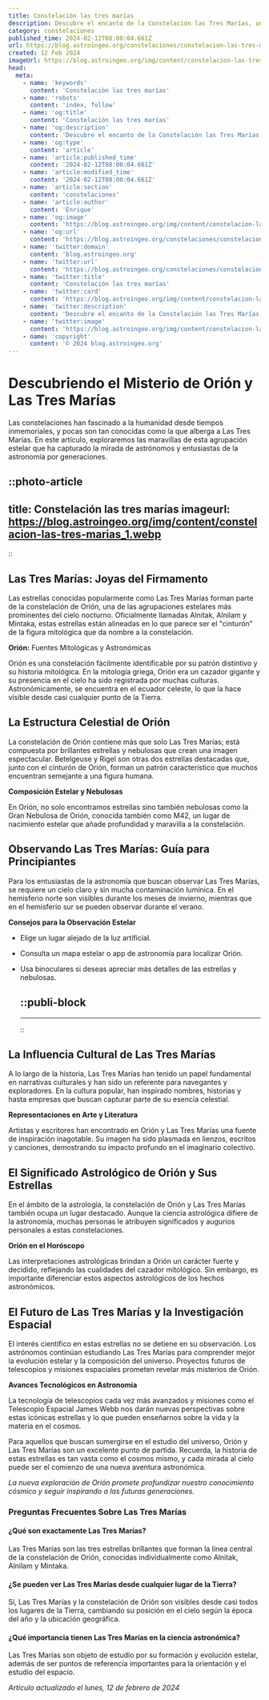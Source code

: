 ```yaml
---
title: Constelación las tres marías
description: Descubre el encanto de la Constelación las Tres Marías, una joya celeste que guía a exploradores y enciende la imaginación nocturna.
category: constelaciones
published_time: 2024-02-12T08:00:04.661Z
url: https://blog.astroingeo.org/constelaciones/constelacion-las-tres-marias
created: 12 Feb 2024
imageUrl: https://blog.astroingeo.org/img/content/constelacion-las-tres-marias_1.webp
head:
  meta:
    - name: 'keywords'
      content: 'Constelación las tres marías'
    - name: 'robots'
      content: 'index, follow'
    - name: 'og:title'
      content: 'Constelación las tres marías'
    - name: 'og:description'
      content: 'Descubre el encanto de la Constelación las Tres Marías, una joya celeste que guía a exploradores y enciende la imaginación nocturna.'
    - name: 'og:type'
      content: 'article'
    - name: 'article:published_time'
      content: '2024-02-12T08:00:04.661Z'
    - name: 'article:modified_time'
      content: '2024-02-12T08:00:04.661Z'
    - name: 'article:section'
      content: 'constelaciones'
    - name: 'article:author'
      content: 'Enrique'
    - name: 'og:image'
      content: 'https://blog.astroingeo.org/img/content/constelacion-las-tres-marias_1.webp'
    - name: 'og:url'
      content: 'https://blog.astroingeo.org/constelaciones/constelacion-las-tres-marias'
    - name: 'twitter:domain'
      content: 'blog.astroingeo.org'
    - name: 'twitter:url'
      content: 'https://blog.astroingeo.org/constelaciones/constelacion-las-tres-marias'
    - name: 'twitter:title'
      content: 'Constelación las tres marías'
    - name: 'twitter:card'
      content: 'https://blog.astroingeo.org/img/content/constelacion-las-tres-marias_1.webp'
    - name: 'twitter:description'
      content: 'Descubre el encanto de la Constelación las Tres Marías, una joya celeste que guía a exploradores y enciende la imaginación nocturna.'
    - name: 'twitter:image'
      content: 'https://blog.astroingeo.org/img/content/constelacion-las-tres-marias_1.webp'
    - name: 'copyright'
      content: '© 2024 blog.astroingeo.org'
---
```

# Descubriendo el Misterio de Orión y Las Tres Marías

Las constelaciones han fascinado a la humanidad desde tiempos inmemoriales, y pocas son tan conocidas como la que alberga a Las Tres Marías. En este artículo, exploraremos las maravillas de esta agrupación estelar que ha capturado la mirada de astrónomos y entusiastas de la astronomía por generaciones.


::photo-article
---
title: Constelación las tres marías
imageurl: https://blog.astroingeo.org/img/content/constelacion-las-tres-marias_1.webp
---
::


## Las Tres Marías: Joyas del Firmamento

Las estrellas conocidas popularmente como Las Tres Marías forman parte de la constelación de Orión, una de las agrupaciones estelares más prominentes del cielo nocturno. Oficialmente llamadas Alnitak, Alnilam y Mintaka, estas estrellas están alineadas en lo que parece ser el "cinturón" de la figura mitológica que da nombre a la constelación.

**Orión:** Fuentes Mitológicas y Astronómicas

Orión es una constelación fácilmente identificable por su patrón distintivo y su historia mitológica. En la mitología griega, Orión era un cazador gigante y su presencia en el cielo ha sido registrada por muchas culturas. Astronómicamente, se encuentra en el ecuador celeste, lo que la hace visible desde casi cualquier punto de la Tierra.

## La Estructura Celestial de Orión

La constelación de Orión contiene más que solo Las Tres Marías; está compuesta por brillantes estrellas y nebulosas que crean una imagen espectacular. Betelgeuse y Rigel son otras dos estrellas destacadas que, junto con el cinturón de Orión, forman un patrón característico que muchos encuentran semejante a una figura humana.

**Composición Estelar y Nebulosas**

En Orión, no solo encontramos estrellas sino también nebulosas como la Gran Nebulosa de Orión, conocida también como M42, un lugar de nacimiento estelar que añade profundidad y maravilla a la constelación.

## Observando Las Tres Marías: Guía para Principiantes

Para los entusiastas de la astronomía que buscan observar Las Tres Marías, se requiere un cielo claro y sin mucha contaminación lumínica. En el hemisferio norte son visibles durante los meses de invierno, mientras que en el hemisferio sur se pueden observar durante el verano.

**Consejos para la Observación Estelar**

- Elige un lugar alejado de la luz artificial.
- Consulta un mapa estelar o app de astronomía para localizar Orión.
- Usa binoculares si deseas apreciar más detalles de las estrellas y nebulosas.


  ::publi-block
  ---
  ---
  ::
  
  
## La Influencia Cultural de Las Tres Marías

A lo largo de la historia, Las Tres Marías han tenido un papel fundamental en narrativas culturales y han sido un referente para navegantes y exploradores. En la cultura popular, han inspirado nombres, historias y hasta empresas que buscan capturar parte de su esencia celestial.

**Representaciones en Arte y Literatura**

Artistas y escritores han encontrado en Orión y Las Tres Marías una fuente de inspiración inagotable. Su imagen ha sido plasmada en lienzos, escritos y canciones, demostrando su impacto profundo en el imaginario colectivo.

## El Significado Astrológico de Orión y Sus Estrellas

En el ámbito de la astrología, la constelación de Orión y Las Tres Marías también ocupa un lugar destacado. Aunque la ciencia astrológica difiere de la astronomía, muchas personas le atribuyen significados y augurios personales a estas constelaciones.

**Orión en el Horóscopo**

Las interpretaciones astrológicas brindan a Orión un carácter fuerte y decidido, reflejando las cualidades del cazador mitológico. Sin embargo, es importante diferenciar estos aspectos astrológicos de los hechos astronómicos.

## El Futuro de Las Tres Marías y la Investigación Espacial

El interés científico en estas estrellas no se detiene en su observación. Los astrónomos continúan estudiando Las Tres Marías para comprender mejor la evolución estelar y la composición del universo. Proyectos futuros de telescopios y misiones espaciales prometen revelar más misterios de Orión.

**Avances Tecnológicos en Astronomía**

La tecnología de telescopios cada vez más avanzados y misiones como el Telescopio Espacial James Webb nos darán nuevas perspectivas sobre estas icónicas estrellas y lo que pueden enseñarnos sobre la vida y la materia en el cosmos.

Para aquellos que buscan sumergirse en el estudio del universo, Orión y Las Tres Marías son un excelente punto de partida. Recuerda, la historia de estas estrellas es tan vasta como el cosmos mismo, y cada mirada al cielo puede ser el comienzo de una nueva aventura astronómica.

*La nueva exploración de Orión promete profundizar nuestro conocimiento cósmico y seguir inspirando a las futuras generaciones.*

### Preguntas Frecuentes Sobre Las Tres Marías

#### ¿Qué son exactamente Las Tres Marías?

Las Tres Marías son las tres estrellas brillantes que forman la línea central de la constelación de Orión, conocidas individualmente como Alnitak, Alnilam y Mintaka.

#### ¿Se pueden ver Las Tres Marías desde cualquier lugar de la Tierra?

Sí, Las Tres Marías y la constelación de Orión son visibles desde casi todos los lugares de la Tierra, cambiando su posición en el cielo según la época del año y la ubicación geográfica.

#### ¿Qué importancia tienen Las Tres Marías en la ciencia astronómica?

Las Tres Marías son objeto de estudio por su formación y evolución estelar, además de ser puntos de referencia importantes para la orientación y el estudio del espacio.

_Artículo actualizado el lunes, 12 de febrero de 2024_